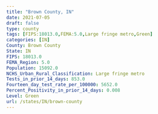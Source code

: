 ```yaml
---
title: "Brown County, IN"
date: 2021-07-05
draft: false
type: county
tags: [FIPS:18013.0,FEMA:5.0,Large fringe metro,Green]
categories: [IN]
County: Brown County
State: IN
FIPS: 18013.0
FEMA_Region: 5.0
Population: 15092.0
NCHS_Urban_Rural_Classification: Large fringe metro
Tests_in_prior_14_days: 853.0
Fourteen_day_test_rate_per_100000: 5652.0
Percent_Positivity_in_prior_14_days: 0.008
Level: Green
url: /states/IN/brown-county
---
```



